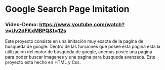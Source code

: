 # Google Search Page Imitation

### Video-Demo: https://www.youtube.com/watch?v=Uv2dFKxMBPQ&t=12s

Este proyecto consiste en una imitación muy exacta de la pagina de busqueda de google. Dentro de las funciones que posee esta pagina esta la utilizacion del motor de busqueda de google, ademas posee una pagina para poder buscar imagenes y una pagina para busqueda avanzada. Este proyecto esta hecho en HTML y Css.
